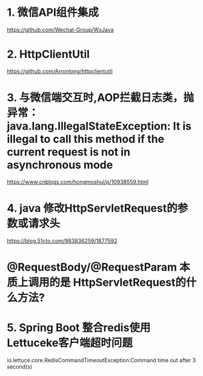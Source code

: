 # 1. 微信API组件集成
https://github.com/Wechat-Group/WxJava

# 2. HttpClientUtil
https://github.com/Arronlong/httpclientutil

# 3. 与微信端交互时,AOP拦截日志类，抛异常：java.lang.IllegalStateException: It is illegal to call this method if the current request is not in asynchronous mode
https://www.cnblogs.com/hongmoshui/p/10938559.html

# 4. java 修改HttpServletRequest的参数或请求头
https://blog.51cto.com/983836259/1877592

# @RequestBody/@RequestParam 本质上调用的是 HttpServletRequest的什么方法?

# 5. Spring Boot 整合redis使用Lettuceke客户端超时问题
io.lettuce.core.RedisCommandTimeoutException:Command time out after 3 second(s)

